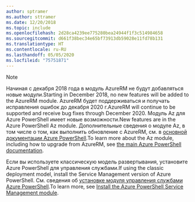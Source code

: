 ```yaml
---
author: sptramer
ms.author: sttramer
ms.date: 12/20/2018
ms.topic: include
ms.openlocfilehash: 2d28ca4239ee775280bea24944f1f3c514984658
ms.sourcegitcommit: d661f38bec34e65bf73913db59028e11fd78b131
ms.translationtype: HT
ms.contentlocale: ru-RU
ms.lasthandoff: 05/05/2020
ms.locfileid: "75751871"
---
```

> [!NOTE]
> 
> <span data-ttu-id="5b3ec-101">Начиная с декабря 2018 года в модуль AzureRM не будут добавляться новые модули.</span><span class="sxs-lookup"><span data-stu-id="5b3ec-101">Starting in December 2018, no new features will be added to the AzureRM module.</span></span> <span data-ttu-id="5b3ec-102">AzureRM будет поддерживаться и получать исправления ошибок до декабря 2020 г.</span><span class="sxs-lookup"><span data-stu-id="5b3ec-102">AzureRM will continue to be supported and receive bug fixes through December 2020.</span></span> <span data-ttu-id="5b3ec-103">Модуль Az для Azure PowerShell имеет новые возможности.</span><span class="sxs-lookup"><span data-stu-id="5b3ec-103">New features are in the Azure PowerShell Az module.</span></span> <span data-ttu-id="5b3ec-104">Дополнительные сведения о модуле Az, в том числе о том, как выполнить обновление с AzureRM, см. в [основной документации Azure PowerShell](/powershell/azure).</span><span class="sxs-lookup"><span data-stu-id="5b3ec-104">To learn more about the Az module, including how to upgrade from AzureRM, see [the main Azure PowerShell documentation](/powershell/azure).</span></span>
>
> <span data-ttu-id="5b3ec-105">Если вы используете классическую модель развертывания, установите Azure PowerShell для управления службами.</span><span class="sxs-lookup"><span data-stu-id="5b3ec-105">If using the classic deployment model, install the Service Management version of Azure PowerShell.</span></span>
> <span data-ttu-id="5b3ec-106">См. сведения об [установке модуля управления службами Azure PowerShell](/powershell/azure/servicemanagement/install-azure-ps).</span><span class="sxs-lookup"><span data-stu-id="5b3ec-106">To learn more, see [Install the Azure PowerShell Service Management module](/powershell/azure/servicemanagement/install-azure-ps).</span></span>
